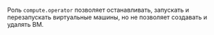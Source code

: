 Роль `compute.operator` позволяет останавливать, запускать и перезапускать виртуальные машины, но не позволяет создавать и удалять ВМ.